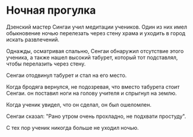 # Ночная прогулка

Дзенский мастер Сингаи учил медитации учеников. Один из них имел обыкновение ночью перелезать через стену храма и уходить в город искать развлечений.

Однажды, осматривая спальню, Сенгаи обнаружил отсутствие этого ученика, а также нашел высокий табурет, который тот подставлял, чтобы перелазить через стену.

Сенгаи отодвинул табурет и стал на его место.

Когда бродяга вернулся, не подозревая, что вместо табурета стоит Сенгаи. он поставил ноги на голову учителя и спрыгнул на землю.

Когда ученик увидел, что он сделал, он был ошеломлен.

Сенгаи сказал: "Рано утром очень прохладно, не подхвати простуду".

С тех пор ученик никогда больше не уходил ночью.
